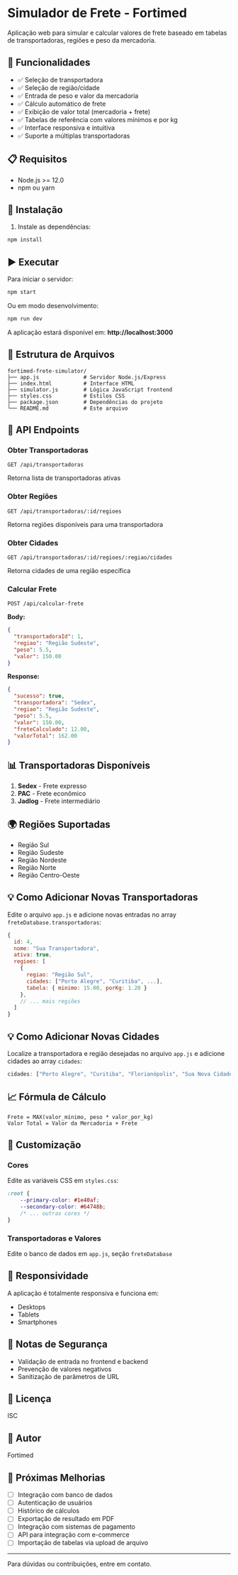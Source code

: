 # Simulador de Frete - Fortimed

Aplicação web para simular e calcular valores de frete baseado em tabelas de transportadoras, regiões e peso da mercadoria.

## 🚀 Funcionalidades

- ✅ Seleção de transportadora
- ✅ Seleção de região/cidade
- ✅ Entrada de peso e valor da mercadoria
- ✅ Cálculo automático de frete
- ✅ Exibição de valor total (mercadoria + frete)
- ✅ Tabelas de referência com valores mínimos e por kg
- ✅ Interface responsiva e intuitiva
- ✅ Suporte a múltiplas transportadoras

## 📋 Requisitos

- Node.js >= 12.0
- npm ou yarn

## 🔧 Instalação

1. Instale as dependências:
```bash
npm install
```

## ▶️ Executar

Para iniciar o servidor:
```bash
npm start
```

Ou em modo desenvolvimento:
```bash
npm run dev
```

A aplicação estará disponível em: **http://localhost:3000**

## 📐 Estrutura de Arquivos

```
fortimed-frete-simulator/
├── app.js              # Servidor Node.js/Express
├── index.html          # Interface HTML
├── simulator.js        # Lógica JavaScript frontend
├── styles.css          # Estilos CSS
├── package.json        # Dependências do projeto
└── README.md           # Este arquivo
```

## 🔌 API Endpoints

### Obter Transportadoras
```
GET /api/transportadoras
```
Retorna lista de transportadoras ativas

### Obter Regiões
```
GET /api/transportadoras/:id/regioes
```
Retorna regiões disponíveis para uma transportadora

### Obter Cidades
```
GET /api/transportadoras/:id/regioes/:regiao/cidades
```
Retorna cidades de uma região específica

### Calcular Frete
```
POST /api/calcular-frete
```

**Body:**
```json
{
  "transportadoraId": 1,
  "regiao": "Região Sudeste",
  "peso": 5.5,
  "valor": 150.00
}
```

**Response:**
```json
{
  "sucesso": true,
  "transportadora": "Sedex",
  "regiao": "Região Sudeste",
  "peso": 5.5,
  "valor": 150.00,
  "freteCalculado": 12.00,
  "valorTotal": 162.00
}
```

## 📊 Transportadoras Disponíveis

1. **Sedex** - Frete expresso
2. **PAC** - Frete econômico
3. **Jadlog** - Frete intermediário

## 🌍 Regiões Suportadas

- Região Sul
- Região Sudeste
- Região Nordeste
- Região Norte
- Região Centro-Oeste

## 💡 Como Adicionar Novas Transportadoras

Edite o arquivo `app.js` e adicione novas entradas no array `freteDatabase.transportadoras`:

```javascript
{
  id: 4,
  nome: "Sua Transportadora",
  ativa: true,
  regioes: [
    { 
      regiao: "Região Sul", 
      cidades: ["Porto Alegre", "Curitiba", ...],
      tabela: { minimo: 15.00, porKg: 1.20 } 
    },
    // ... mais regiões
  ]
}
```

## 💡 Como Adicionar Novas Cidades

Localize a transportadora e região desejadas no arquivo `app.js` e adicione cidades ao array `cidades`:

```javascript
cidades: ["Porto Alegre", "Curitiba", "Florianópolis", "Sua Nova Cidade"]
```

## 📈 Fórmula de Cálculo

```
Frete = MAX(valor_mínimo, peso * valor_por_kg)
Valor Total = Valor da Mercadoria + Frete
```

## 🎨 Customização

### Cores
Edite as variáveis CSS em `styles.css`:

```css
:root {
    --primary-color: #1e40af;
    --secondary-color: #64748b;
    /* ... outras cores */
}
```

### Transportadoras e Valores
Edite o banco de dados em `app.js`, seção `freteDatabase`

## 📱 Responsividade

A aplicação é totalmente responsiva e funciona em:
- Desktops
- Tablets
- Smartphones

## 🔐 Notas de Segurança

- Validação de entrada no frontend e backend
- Prevenção de valores negativos
- Sanitização de parâmetros de URL

## 📄 Licença

ISC

## 👤 Autor

Fortimed

## 🚀 Próximas Melhorias

- [ ] Integração com banco de dados
- [ ] Autenticação de usuários
- [ ] Histórico de cálculos
- [ ] Exportação de resultado em PDF
- [ ] Integração com sistemas de pagamento
- [ ] API para integração com e-commerce
- [ ] Importação de tabelas via upload de arquivo

---

Para dúvidas ou contribuições, entre em contato.
